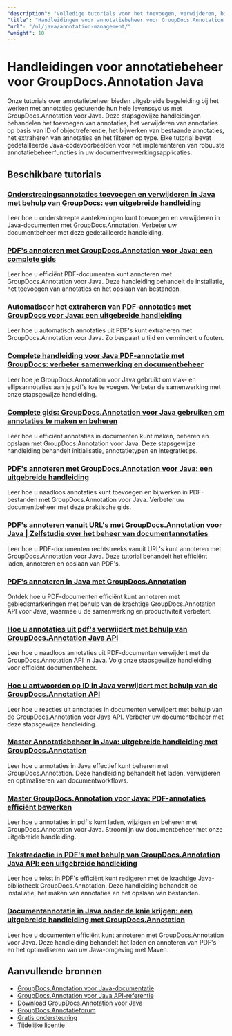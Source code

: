 ```yaml
---
"description": "Volledige tutorials voor het toevoegen, verwijderen, bijwerken en beheren van annotaties in documenten met GroupDocs.Annotation voor Java."
"title": "Handleidingen voor annotatiebeheer voor GroupDocs.Annotation Java"
"url": "/nl/java/annotation-management/"
"weight": 10
---
```


# Handleidingen voor annotatiebeheer voor GroupDocs.Annotation Java

Onze tutorials over annotatiebeheer bieden uitgebreide begeleiding bij het werken met annotaties gedurende hun hele levenscyclus met GroupDocs.Annotation voor Java. Deze stapsgewijze handleidingen behandelen het toevoegen van annotaties, het verwijderen van annotaties op basis van ID of objectreferentie, het bijwerken van bestaande annotaties, het extraheren van annotaties en het filteren op type. Elke tutorial bevat gedetailleerde Java-codevoorbeelden voor het implementeren van robuuste annotatiebeheerfuncties in uw documentverwerkingsapplicaties.

## Beschikbare tutorials

### [Onderstrepingsannotaties toevoegen en verwijderen in Java met behulp van GroupDocs: een uitgebreide handleiding](./java-groupdocs-annotate-add-remove-underline/)
Leer hoe u onderstreepte aantekeningen kunt toevoegen en verwijderen in Java-documenten met GroupDocs.Annotation. Verbeter uw documentbeheer met deze gedetailleerde handleiding.

### [PDF's annoteren met GroupDocs.Annotation voor Java: een complete gids](./annotate-pdfs-groupdocs-annotation-java-guide/)
Leer hoe u efficiënt PDF-documenten kunt annoteren met GroupDocs.Annotation voor Java. Deze handleiding behandelt de installatie, het toevoegen van annotaties en het opslaan van bestanden.

### [Automatiseer het extraheren van PDF-annotaties met GroupDocs voor Java: een uitgebreide handleiding](./automate-pdf-annotation-extraction-groupdocs-java/)
Leer hoe u automatisch annotaties uit PDF's kunt extraheren met GroupDocs.Annotation voor Java. Zo bespaart u tijd en vermindert u fouten.

### [Complete handleiding voor Java PDF-annotatie met GroupDocs: verbeter samenwerking en documentbeheer](./java-pdf-annotation-groupdocs-guide/)
Leer hoe je GroupDocs.Annotation voor Java gebruikt om vlak- en ellipsannotaties aan je pdf's toe te voegen. Verbeter de samenwerking met onze stapsgewijze handleiding.

### [Complete gids: GroupDocs.Annotation voor Java gebruiken om annotaties te maken en beheren](./annotations-groupdocs-annotation-java-tutorial/)
Leer hoe u efficiënt annotaties in documenten kunt maken, beheren en opslaan met GroupDocs.Annotation voor Java. Deze stapsgewijze handleiding behandelt initialisatie, annotatietypen en integratietips.

### [PDF's annoteren met GroupDocs.Annotation voor Java: een uitgebreide handleiding](./annotate-pdfs-groupdocs-annotation-java/)
Leer hoe u naadloos annotaties kunt toevoegen en bijwerken in PDF-bestanden met GroupDocs.Annotation voor Java. Verbeter uw documentbeheer met deze praktische gids.

### [PDF's annoteren vanuit URL's met GroupDocs.Annotation voor Java | Zelfstudie over het beheer van documentannotaties](./annotate-pdfs-from-urls-groupdocs-java/)
Leer hoe u PDF-documenten rechtstreeks vanuit URL's kunt annoteren met GroupDocs.Annotation voor Java. Deze tutorial behandelt het efficiënt laden, annoteren en opslaan van PDF's.

### [PDF's annoteren in Java met GroupDocs.Annotation](./java-pdf-annotation-groupdocs-java/)
Ontdek hoe u PDF-documenten efficiënt kunt annoteren met gebiedsmarkeringen met behulp van de krachtige GroupDocs.Annotation API voor Java, waarmee u de samenwerking en productiviteit verbetert.

### [Hoe u annotaties uit pdf's verwijdert met behulp van GroupDocs.Annotation Java API](./groupdocs-annotation-java-remove-pdf-annotations/)
Leer hoe u naadloos annotaties uit PDF-documenten verwijdert met de GroupDocs.Annotation API in Java. Volg onze stapsgewijze handleiding voor efficiënt documentbeheer.

### [Hoe u antwoorden op ID in Java verwijdert met behulp van de GroupDocs.Annotation API](./java-groupdocs-annotation-remove-replies-by-id/)
Leer hoe u reacties uit annotaties in documenten verwijdert met behulp van de GroupDocs.Annotation voor Java API. Verbeter uw documentbeheer met deze stapsgewijze handleiding.

### [Master Annotatiebeheer in Java: uitgebreide handleiding met GroupDocs.Annotation](./groupdocs-annotation-java-manage-documents/)
Leer hoe u annotaties in Java effectief kunt beheren met GroupDocs.Annotation. Deze handleiding behandelt het laden, verwijderen en optimaliseren van documentworkflows.

### [Master GroupDocs.Annotation voor Java: PDF-annotaties efficiënt bewerken](./groupdocs-annotation-java-modify-pdf-annotations/)
Leer hoe u annotaties in pdf's kunt laden, wijzigen en beheren met GroupDocs.Annotation voor Java. Stroomlijn uw documentbeheer met onze uitgebreide handleiding.

### [Tekstredactie in PDF's met behulp van GroupDocs.Annotation Java API: een uitgebreide handleiding](./groupdocs-annotation-java-text-redaction-tutorial/)
Leer hoe u tekst in PDF's efficiënt kunt redigeren met de krachtige Java-bibliotheek GroupDocs.Annotation. Deze handleiding behandelt de installatie, het maken van annotaties en het opslaan van bestanden.

### [Documentannotatie in Java onder de knie krijgen: een uitgebreide handleiding met GroupDocs.Annotation](./mastering-document-annotation-groupdocs-java/)
Leer hoe u documenten efficiënt kunt annoteren met GroupDocs.Annotation voor Java. Deze handleiding behandelt het laden en annoteren van PDF's en het optimaliseren van uw Java-omgeving met Maven.

## Aanvullende bronnen

- [GroupDocs.Annotation voor Java-documentatie](https://docs.groupdocs.com/annotation/java/)
- [GroupDocs.Annotation voor Java API-referentie](https://reference.groupdocs.com/annotation/java/)
- [Download GroupDocs.Annotation voor Java](https://releases.groupdocs.com/annotation/java/)
- [GroupDocs.Annotatieforum](https://forum.groupdocs.com/c/annotation)
- [Gratis ondersteuning](https://forum.groupdocs.com/)
- [Tijdelijke licentie](https://purchase.groupdocs.com/temporary-license/)